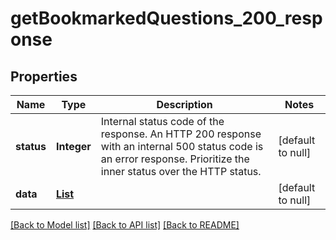 # getBookmarkedQuestions_200_response
## Properties

| Name | Type | Description | Notes |
|------------ | ------------- | ------------- | -------------|
| **status** | **Integer** | Internal status code of the response. An HTTP 200 response with an internal 500 status code is an error response. Prioritize the inner status over the HTTP status. | [default to null] |
| **data** | [**List**](QuestionSummary.md) |  | [default to null] |

[[Back to Model list]](../README.md#documentation-for-models) [[Back to API list]](../README.md#documentation-for-api-endpoints) [[Back to README]](../README.md)

